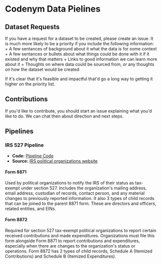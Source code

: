 # Codenym Data Pielines

## Dataset Requests

If you have a request for a dataset to be created, please create an issue.  It is much more likely to be a priority if you include the following information:
    + A few sentances of background about it what the data is for some context
    + A few sentances or bullets about what things could be done with it if it existed and why that matters
    + Links to good information we can learn more about it
    + Thoughts on where data could be sourced from, or any thoughts on how the dataset would be created

If it's clear that it's feasible and impactful that'd go a long way to getting it higher on the priority list.

## Contributions

If you'd like to contribute, you should start an issue explaining what you'd like to do.  We can chat then about direction and next steps.

## Pipelines 
### IRS 527 Pipeline

+ **Code:** [Pipeline Code](datanym/assets/IRS527)
+ **Source:** [IRS political organizations website](https://www.irs.gov/charities-non-profits/political-organizations/political-organization-filing-and-disclosure)

#### Form 8871

Used by political organizations to notify the IRS of their status as tax-exempt under section 527.  Includes the organization's mailing address, email address, custodian of records, contact person, and any material changes to previously reported information.  It also 3 types of child records that can be joined to the parent 8871 form.  These are directors and officers, related entities, and EINs.

#### Form 8872

Required for section 527 tax-exempt political organizations to report certain received contributions and made expenditures.  Organizations must file this form alongside Form 8871 to report contributions and expenditures, especially when there are changes to the organization's status or operations.  Form 8872 has 2 types of child records, Schedule A (Itemized Contributions) and Schedule B (Itemized Expenditures).
